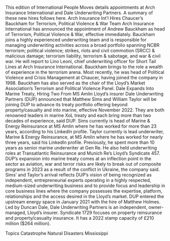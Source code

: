 This edition of International People Moves details appointments at Arch Insurance International and Dale Underwriting Partners.
A summary of these new hires follows here.
Arch Insurance Int’l Hires Chaucer’s Bauckham for Terrorism, Political Violence & War Team
Arch Insurance International has announced the appointment of Andrew Bauckham as head of Terrorism, Political Violence & War, effective immediately.
Bauckham joins a highly experienced underwriting team and is responsible for managing underwriting activities across a broad portfolio spanning NCBR terrorism; political violence; strikes, riots and civil commotion (SRCC) & malicious damage; terrorism liability, terrorism & sabotage, and war & civil war.
He will report to Lino Leoni, chief underwriting officer for Short Tail Lines at Arch Insurance International.
Bauckham brings to the role a wealth of experience in the terrorism arena. Most recently, he was head of Political Violence and Crisis Management at Chaucer, having joined the company in 1998. Bauckham has also served as the chair of the Lloyd’s Market Association’s Terrorism and Political Violence Panel.
Dale Expands Into Marine Treaty, Hiring Two From MS Amlin
Lloyd’s insurer Dale Underwriting Partners (DUP) announced that Matthew Sims and William Taylor will be joining DUP to advance its treaty portfolio offering beyond property/casualty and into marine, effective November 2022.
They are both renowned leaders in marine XoL treaty and each bring more than two decades of experience, said DUP.
Sims currently is head of Marine & Energy Reinsurance at MS Amlin where he has worked for more than 23 years, according to his LinkedIn profile.
Taylor currently is lead underwriter, Marine & Energy Reinsurance, at MS Amlin where he has worked for nearly three years, said his LinkedIn profile. Previously, he spent more than 10 years as senior marine underwriter at Gen Re. He also held underwriting roles at Transatlantic Reinsurance and Munich Re’s Lloyd’s Syndicate 457.
DUP’s expansion into marine treaty comes at an inflection point in the sector as aviation, war and terror risks are likely to break out of composite programs in 2023 as a result of the conflict in Ukraine, the company said.
Sims’ and Taylor’s arrival reflects DUP’s vision of being recognized as independent, entrepreneurial experts operating in a highly respected, medium-sized underwriting business and to provide focus and leadership in core business lines where the company possesses the expertise, platform, relationships and the access desired in the Lloyd’s market.
DUP entered the upstream energy space in January 2021 with the hire of Matthew Holmes.
Led by Duncan Dale, Dale Underwriting Partners is an independent, owner-managed, Lloyd’s insurer. Syndicate 1729 focuses on property reinsurance and property/casualty insurance. It has a 2022 stamp capacity of £210 million ($264 million).

Topics
Catastrophe
Natural Disasters
Mississippi
